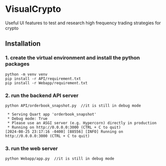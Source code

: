 # VisualCrypto
Useful UI features to test and research high frequency trading strategies for crypto

## Installation
### 1. create the virtual environment and install the python packages
```
python -m venv venv
pip install -r API/requirement.txt
pip install -r Webapp/requirement.txt
```

### 2. run the backend API server
```
python API/orderbook_snapshot.py  //it is still in debug mode
```
```console
 * Serving Quart app 'orderbook_snapshot'
 * Debug mode: True
 * Please use an ASGI server (e.g. Hypercorn) directly in production
 * Running on http://0.0.0.0:3000 (CTRL + C to quit)
[2024-08-25 23:17:16 -0400] [88556] [INFO] Running on http://0.0.0.0:3000 (CTRL + C to quit)
```

### 3. run the web server
```
python Webapp/app.py  //it is still in debug mode
```


